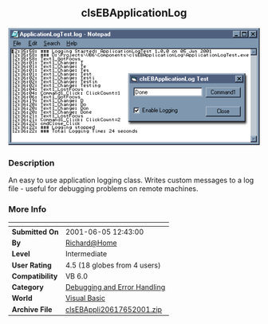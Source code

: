 ﻿<div align="center">

## clsEBApplicationLog

<img src="PIC200165745323829.gif">
</div>

### Description

An easy to use application logging class. Writes custom messages to a log file - useful for debugging problems on remote machines.
 
### More Info
 


<span>             |<span>
---                |---
**Submitted On**   |2001-06-05 12:43:00
**By**             |[Richard@Home](https://github.com/Planet-Source-Code/PSCIndex/blob/master/ByAuthor/richard-home.md)
**Level**          |Intermediate
**User Rating**    |4.5 (18 globes from 4 users)
**Compatibility**  |VB 6\.0
**Category**       |[Debugging and Error Handling](https://github.com/Planet-Source-Code/PSCIndex/blob/master/ByCategory/debugging-and-error-handling__1-26.md)
**World**          |[Visual Basic](https://github.com/Planet-Source-Code/PSCIndex/blob/master/ByWorld/visual-basic.md)
**Archive File**   |[clsEBAppli20617652001\.zip](https://github.com/Planet-Source-Code/richard-home-clsebapplicationlog__1-23791/archive/master.zip)








